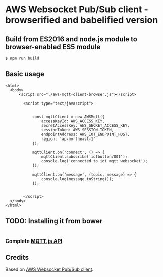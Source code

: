 # AWS Websocket Pub/Sub client - browserified and babelified version

## Build from ES2016 and node.js module to browser-enabled ES5 module
```
$ npm run build
```


## Basic usage

```
<html>
  <body>
      <script src="./aws-mqtt-client-browser.js"></script>

        <script type="text/javascript">


            const mqttClient = new AWSMqtt({
                accessKeyId: AWS_ACCESS_KEY,
                secretAccessKey: AWS_SECRET_ACCESS_KEY,
                sessionToken: AWS_SESSION_TOKEN,
                endpointAddress: AWS_IOT_ENDPOINT_HOST,
                region: 'ap-northeast-1'
            });

            mqttClient.on('connect', () => {
                mqttClient.subscribe('iotbutton/001');
                console.log('connected to iot mqtt websocket');
            });

            mqttClient.on('message', (topic, message) => {
                console.log(message.toString());
            });


        </script> 
  </body>
</html>
```

## TODO: Installing it from bower

````

````

### Complete [MQTT.js API](https://github.com/mqttjs/MQTT.js#api)

## Credits
Based on [AWS Websocket Pub/Sub client](https://github.com/jimmyn/aws-mqtt-client).
